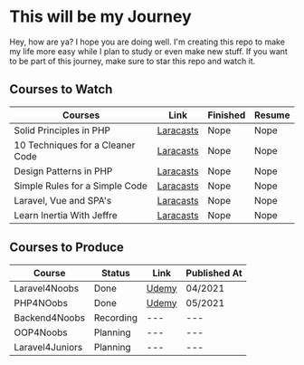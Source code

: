 # This will be my Journey 

Hey, how are ya? I hope you are doing well.
I'm creating this repo to make my life more easy while I plan to study or even make new stuff. 
If you want to be part of this journey, make sure to star this repo and watch it.


## Courses to Watch

| Courses                          | Link                                                                      | Finished | Resume |
|----------------------------------|---------------------------------------------------------------------------|----------|--------|
| Solid Principles in PHP          | [Laracasts](https://laracasts.com/series/solid-principles-in-php)         | Nope     | Nope   |   
| 10 Techniques for a Cleaner Code | [Laracasts](https://laracasts.com/series/ten-techniques-for-cleaner-code) | Nope     | Nope   |   
| Design Patterns in PHP           | [Laracasts](https://laracasts.com/series/design-patterns-in-php)          | Nope     | Nope   |   
| Simple Rules for a Simple Code   | [Laracasts](https://laracasts.com/series/simple-rules-for-simpler-code)   | Nope     | Nope   |   
| Laravel, Vue and SPA's           | [Laracasts](https://laracasts.com/series/laravel-vue-and-spas)            | Nope     | Nope   |   
| Learn Inertia With Jeffre        | [Laracasts](https://laracasts.com/series/learn-inertia-with-jeffrey)      | Nope     | Nope   |   

## Courses to Produce

| Course          | Status    | Link                                                | Published At |
|-----------------|-----------|-----------------------------------------------------|--------------|
| Laravel4Noobs   | Done      | [Udemy](https://www.udemy.com/course/laravel4noobs) | 04/2021      |
| PHP4NOobs       | Done      | [Udemy](https://www.udemy.com/course/php4noobs)     | 05/2021      |
| Backend4Noobs   | Recording | ---                                                 | ---          |
| OOP4Noobs       | Planning  | ---                                                 | ---          |
| Laravel4Juniors | Planning  | ---                                                 | ---          |
